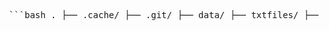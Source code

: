 <pre> ```bash . ├── .cache/ ├── .git/ ├── data/ ├── txtfiles/ ├── graphs/ ├── models/ ├── pycache/ ├── src/ ├── scripts/ ├── services/ ├── routes/ ├── tests/ ├── app/ │ ├── templates/ │ ├── db/ │ ├── utils/ │ ├── routes/ │ └── services/ ``` </pre>
